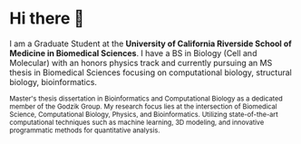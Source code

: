 # Hi there 👋


I am a Graduate Student at the **University of California Riverside School of Medicine in Biomedical Sciences**. I have a BS in Biology (Cell and Molecular) with an honors physics track and currently pursuing an MS thesis in Biomedical Sciences focusing on computational biology, structural biology, bioinformatics.


<small>
Master's thesis dissertation in Bioinformatics and Computational Biology as a dedicated member of the Godzik Group.
My research focus lies at the intersection of Biomedical Science, Computational Biology, Physics, and Bioinformatics. Utilizing state-of-the-art computational techniques such as machine learning, 3D modeling, and innovative programmatic methods for quantitative analysis.
</small>







